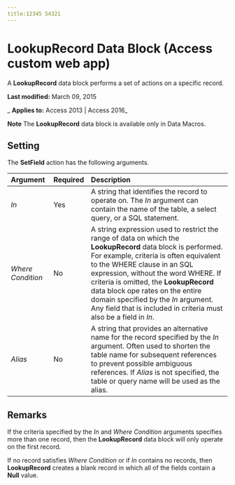 ```yaml
---
title:12345 54321
---
```

# LookupRecord Data Block (Access custom web app)
A  **LookupRecord** data block performs a set of actions on a specific record.

 **Last modified:** March 09, 2015

 _ **Applies to:** Access 2013 | Access 2016_

 **Note**  The  **LookupRecord** data block is available only in Data Macros.


## Setting

The  **SetField** action has the following arguments.



|**Argument**|**Required**|**Description**|
|:-----|:-----|:-----|
| _In_|Yes|A string that identifies the record to operate on. The  _In_ argument can contain the name of the table, a select query, or a SQL statement.|
| _Where Condition_|No|A string expression used to restrict the range of data on which the  **LookupRecord** data block is performed. For example, criteria is often equivalent to the WHERE clause in an SQL expression, without the word WHERE. If criteria is omitted, the **LookupRecord** data block ope rates on the entire domain specified by the _In_ argument. Any field that is included in criteria must also be a field in _In_.|
| _Alias_|No|A string that provides an alternative name for the record specified by the  _In_ argument. Often used to shorten the table name for subsequent references to prevent possible ambiguous references. If _Alias_ is not specified, the table or query name will be used as the alias.|

## Remarks

If the criteria specified by the  _In_ and _Where Condition_ arguments specifies more than one record, then the **LookupRecord** data block will only operate on the first record.

If no record satisfies  _Where Condition_ or if _In_ contains no records, then **LookupRecord** creates a blank record in which all of the fields contain a **Null** value.

